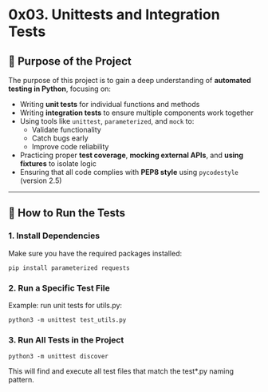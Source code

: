 # 0x03. Unittests and Integration Tests

## 🎯 Purpose of the Project

The purpose of this project is to gain a deep understanding of **automated testing in Python**, focusing on:

- Writing **unit tests** for individual functions and methods
- Writing **integration tests** to ensure multiple components work together
- Using tools like `unittest`, `parameterized`, and `mock` to:
  - Validate functionality
  - Catch bugs early
  - Improve code reliability
- Practicing proper **test coverage**, **mocking external APIs**, and **using fixtures** to isolate logic
- Ensuring that all code complies with **PEP8 style** using `pycodestyle` (version 2.5)

---

## 🧪 How to Run the Tests

### 1. Install Dependencies

Make sure you have the required packages installed:

    pip install parameterized requests

### 2. Run a Specific Test File

Example: run unit tests for utils.py:

    python3 -m unittest test_utils.py

### 3. Run All Tests in the Project

    python3 -m unittest discover

This will find and execute all test files that match the test\*.py naming pattern.
